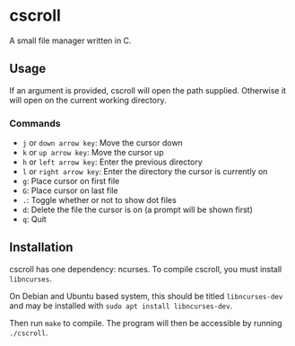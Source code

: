 # cscroll

A small file manager written in C.


## Usage

If an argument is provided, cscroll will open the path supplied. Otherwise it will open on the current working directory.

### Commands

* `j` or `down arrow key`: Move the cursor down
* `k` or `up arrow key`: Move the cursor up
* `h` or `left arrow key`: Enter the previous directory
* `l` or `right arrow key`: Enter the directory the cursor is currently on
* `g`: Place cursor on first file
* `G`: Place cursor on last file
* `.`: Toggle whether or not to show dot files
* `d`: Delete the file the cursor is on (a prompt will be shown first)
* `q`: Quit


## Installation

cscroll has one dependency: ncurses. To compile cscroll, you must install `libncurses`.

On Debian and Ubuntu based system, this should be titled `libncurses-dev` and may be installed with `sudo apt install libncurses-dev`.

Then run `make` to compile. The program will then be accessible by running `./cscroll`.

